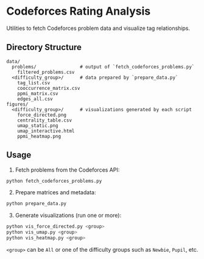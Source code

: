 # Codeforces Rating Analysis

Utilities to fetch Codeforces problem data and visualize tag relationships.

## Directory Structure

```
data/
  problems/                # output of `fetch_codeforces_problems.py`
    filtered_problems.csv
  <difficulty_group>/      # data prepared by `prepare_data.py`
    tag_list.csv
    cooccurrence_matrix.csv
    ppmi_matrix.csv
    edges_all.csv
figures/
  <difficulty_group>/      # visualizations generated by each script
    force_directed.png
    centrality_table.csv
    umap_static.png
    umap_interactive.html
    ppmi_heatmap.png
```

## Usage

1. Fetch problems from the Codeforces API:

```bash
python fetch_codeforces_problems.py
```

2. Prepare matrices and metadata:

```bash
python prepare_data.py
```

3. Generate visualizations (run one or more):

```bash
python vis_force_directed.py <group>
python vis_umap.py <group>
python vis_heatmap.py <group>
```

`<group>` can be `All` or one of the difficulty groups such as `Newbie`, `Pupil`, etc.
